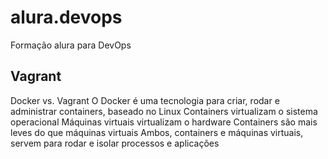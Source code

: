 # alura.devops
Formação alura para DevOps

## Vagrant

Docker vs. Vagrant
O Docker é uma tecnologia para criar, rodar e administrar containers, baseado no Linux
Containers virtualizam o sistema operacional
Máquinas virtuais virtualizam o hardware
Containers são mais leves do que máquinas virtuais
Ambos, containers e máquinas virtuais, servem para rodar e isolar processos e aplicações
